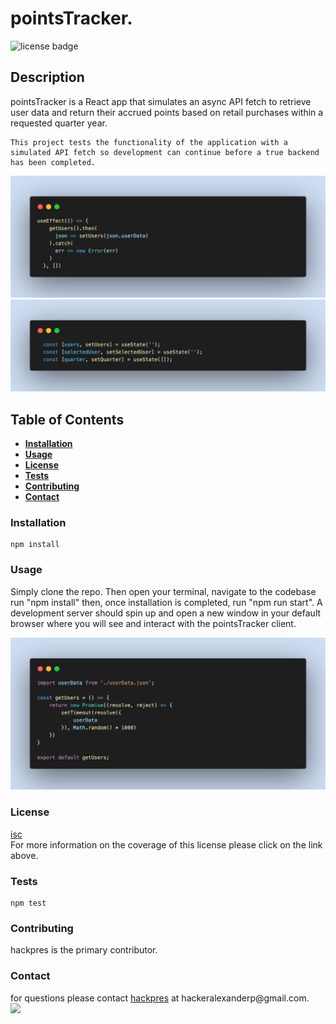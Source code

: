 
# pointsTracker.

![license badge](https://img.shields.io/badge/license-isc-brightgreen)

## Description
pointsTracker is a React app that simulates an async API fetch to retrieve user data and return their accrued points based on retail purchases within a requested quarter year.

    This project tests the functionality of the application with a simulated API fetch so development can continue before a true backend has been completed.

    

<img src="./assets/img/useEffect.png" width="800"/><br/>
<img src="./assets/img/useState.png" width="800"/>

## Table of Contents

* **[Installation](#installation)**<br />
* **[Usage](#usage)**<br />
* **[License](#license)**<br />
* **[Tests](#tests)**<br />
* **[Contributing](#contributing)**<br />
* **[Contact](#contact)**<br />

### Installation
<a name="installation"/>

```
npm install
```

### Usage
<a name="usage"/>
Simply clone the repo. Then open your terminal, navigate to the codebase run "npm install" then, once installation is completed, run "npm run start". A development server should spin up and open a new window in your default browser where you will see and interact with the pointsTracker client.<br/>

<img src="./assets/img/api.png" width="800"/><br/>


### License
<a name="license"/>

<a href="https://choosealicense.com/licenses/isc/">isc</a><br/>
            For more information on the coverage of this license please click on the link above.

### Tests
<a name="tests"/>

```
npm test
```

### Contributing
<a name="contributing"/>
hackpres is the primary contributor.


### Contact
<a name="contact"/>
for questions please contact <a href="https://github.com/hackpres">hackpres</a> at hackeralexanderp@gmail.com.<br/>
<img src="./assets/img/hackpres.png" width="300"/>
